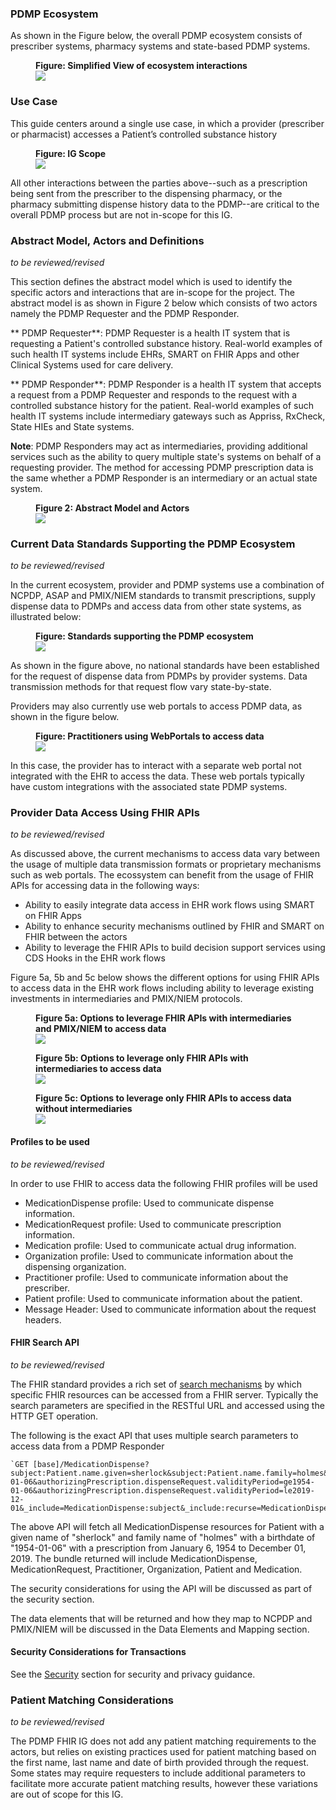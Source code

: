 
### PDMP Ecosystem

As shown in the Figure below, the overall PDMP ecosystem consists of prescriber systems, pharmacy systems and state-based PDMP systems.

<div>
<figure class="figure">
<figcaption class="figure-caption"><strong>Figure: Simplified View of ecosystem interactions</strong></figcaption>
  <img src="pdmp-overview-flows.png" style="float:none">  
    </p>
</figure>
</div>

### Use Case
This guide centers around a single use case, in which a provider (prescriber or pharmacist) accesses a Patient’s controlled substance history

<div>
<figure class="figure">
<figcaption class="figure-caption"><strong>Figure: IG Scope</strong></figcaption>
  <img src="pdmp-overview-scope.png" style="float:none">  
    </p>
</figure>
</div>

All other interactions between the parties above--such as a prescription being sent from the prescriber to the dispensing pharmacy, or the pharmacy submitting dispense history data to the PDMP--are critical to the overall PDMP process but are not in-scope for this IG. 

### Abstract Model, Actors and Definitions

_to be reviewed/revised_

This section defines the abstract model which is used to identify the specific actors and interactions that are in-scope for the project. The abstract model is as shown in Figure 2 below which consists of two actors namely the PDMP Requester and the PDMP Responder.

** PDMP Requester**: PDMP Requester is a health IT system that is requesting a Patient's controlled substance history. Real-world examples of such health IT systems include EHRs, SMART on FHIR Apps and other Clinical Systems used for care delivery.

** PDMP Responder**: PDMP Responder is a health IT system that accepts a request from a PDMP Requester and responds to the request with a controlled substance history for the patient. Real-world examples of such health IT systems include intermediary gateways such as Appriss, RxCheck, State HIEs and State  systems.

**Note**: PDMP Responders may act as intermediaries, providing additional services such as the ability to query multiple state's systems on behalf of a requesting provider. The method for accessing PDMP prescription data is the same whether a PDMP Responder is an intermediary or an actual state system.

<div>
<figure class="figure">
<figcaption class="figure-caption"><strong>Figure 2:  Abstract Model and Actors</strong></figcaption>
  <img src="abstract-model.png" style="float:none">  
    </p>
</figure>
</div>


### Current Data Standards Supporting the PDMP Ecosystem

_to be reviewed/revised_

In the current ecosystem, provider and PDMP systems use a combination of NCPDP, ASAP and PMIX/NIEM standards to transmit prescriptions, supply dispense data to PDMPs and access data from other state systems, as illustrated below:

<div>
<figure class="figure">
<figcaption class="figure-caption"><strong>Figure: Standards supporting the PDMP ecosystem</strong></figcaption>
  <img src="pdmp-overview-standards.png" style="float:none">  
    </p>
</figure>
</div>

As shown in the figure above, no national standards have been established for the request of dispense data from PDMPs by provider systems. Data transmission methods for that request flow vary state-by-state.

Providers may also currently use web portals to access PDMP data, as shown in the figure below. 

<div>
<figure class="figure">
<figcaption class="figure-caption"><strong>Figure: Practitioners using WebPortals to access  data</strong></figcaption>
  <img src="pdmp-data-access-2.png" style="float:none">  
    </p>
</figure>
</div>

In this case, the provider has to interact with a separate web portal not integrated with the EHR to access the  data. These web portals typically have custom integrations with the associated state PDMP systems. 


### Provider Data Access Using FHIR APIs

_to be reviewed/revised_

As discussed above, the current mechanisms to access data vary between the usage of multiple data transmission formats or proprietary mechanisms such as web portals. The  ecossystem can benefit from the usage of FHIR APIs for accessing  data in the following ways:

* Ability to easily integrate  data access in EHR work flows using SMART on FHIR Apps
* Ability to enhance security mechanisms outlined by FHIR and SMART on FHIR between the  actors
* Ability to leverage the  FHIR APIs to build decision support services using CDS Hooks in the EHR work flows

Figure 5a, 5b and 5c below shows the different options for using FHIR APIs to access  data in the EHR work flows including ability to leverage existing investments in intermediaries and PMIX/NIEM protocols.

<div>
<figure class="figure">
<figcaption class="figure-caption"><strong>Figure 5a: Options to leverage FHIR APIs with intermediaries and PMIX/NIEM to access  data</strong></figcaption>
  <img src="pdmp-data-access-fhir-1.png" style="float:none">  
    </p>
</figure>
</div>

<div>
<figure class="figure">
<figcaption class="figure-caption"><strong>Figure 5b: Options to leverage only FHIR APIs with intermediaries to access  data</strong></figcaption>
  <img src="pdmp-data-access-fhir-2.png" style="float:none">  
    </p>
</figure>
</div>

<div>
<figure class="figure">
<figcaption class="figure-caption"><strong>Figure 5c: Options to leverage only FHIR APIs to access  data without intermediaries</strong></figcaption>
  <img src="pdmp-data-access-fhir-3.png" style="float:none">  
    </p>
</figure>
</div>


#### Profiles to be used

_to be reviewed/revised_


In order to use FHIR to access  data the following FHIR profiles will be used

* MedicationDispense profile: Used to communicate dispense information.
* MedicationRequest profile: Used to communicate prescription information.
* Medication profile: Used to communicate actual drug information.
* Organization profile: Used to communicate information about the dispensing organization.
* Practitioner profile: Used to communicate information about the prescriber.
* Patient profile: Used to communicate information about the patient.
* Message Header: Used to communicate information about the request headers.


#### FHIR Search API 

_to be reviewed/revised_

The FHIR standard provides a rich set of [search mechanisms](http://hl7.org/fhir/search.html) by which specific FHIR resources can be accessed from a FHIR server. Typically the search parameters are specified in the RESTful URL and accessed using the HTTP GET operation.

The following is the exact API that uses multiple search parameters to access  data from a PDMP Responder

	`GET [base]/MedicationDispense?subject:Patient.name.given=sherlock&subject:Patient.name.family=holmes&subject:Patient.birthdate=eq1954-01-06&authorizingPrescription.dispenseRequest.validityPeriod=ge1954-01-06&authorizingPrescription.dispenseRequest.validityPeriod=le2019-12-01&_include=MedicationDispense:subject&_include:recurse=MedicationDispense:authorizingPrescription&_include=MedicationDispense:medication`

The above API will fetch all MedicationDispense resources for Patient with a given name of "sherlock" and family name of "holmes" with a birthdate of "1954-01-06" with a prescription from January 6, 1954 to December 01, 2019. The bundle returned will include MedicationDispense, MedicationRequest, Practitioner, Organization, Patient and Medication.

The security considerations for using the API will be discussed as part of the security section.

The data elements that will be returned and how they map to NCPDP and PMIX/NIEM will be discussed in the  Data Elements and Mapping section.


#### Security Considerations for  Transactions

See the [Security](security.html) section for security and privacy guidance.


### Patient Matching Considerations

_to be reviewed/revised_

The PDMP FHIR IG does not add any patient matching requirements to the  actors, but relies on existing practices used for patient matching based on the first name, last name and date of birth provided through the request. Some states may require requesters to include additional parameters to facilitate more accurate patient matching results, however these variations are out of scope for this IG.
